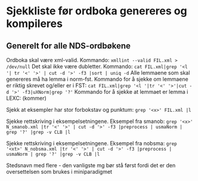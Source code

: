 # Sjekkliste før ordboka genereres og kompileres


## Generelt for alle NDS-ordbøkene
Ordboka skal være xml-valid. Kommando: ```xmllint --valid FIL.xml > /dev/null```
Det skal ikke være dubletter. Kommando: ```cat FIL.xml|grep '<l '| tr '<' '>' | cut -d '>' -f3 |sort | uniq -d```
Alle lemmaene som skal genereres må ha lemma i norm-fst. Kommando for å sjekke om lemmaene er riktig skrevet og/eller er i FST: ```cat FIL.xml|grep '<l '|tr '<' '>'|cut -d '>' -f3|uXNorm|grep '?'```
Kommando for å sjekke at lemmaet er lemma i LEXC: (kommer)


Sjekk at eksempler har stor forbokstav og punktum: ```grep '<x>' FIL.xml |l ``` 


Sjekke rettskriving i eksempelsetningene. 
Eksempel fra smanob: ```grep '<x>' N_smanob.xml |tr '<' '>' | cut -d '>' -f3 |preprocess | usmaNorm | grep '?' |grep -v CLB |l```

 
Sjekke rettskriving i eksempelsetningene. Eksempel fra nobsma: ```grep '<xt>' N_nobsma.xml |tr '<' '>' | cut -d '>' -f3 |preprocess | usmaNorm | grep '?' |grep -v CLB |l```


Stedsnavn med flere <mg> - den vanligste mg bør stå først fordi det er den oversettelsen som brukes i miniparadigmet 


